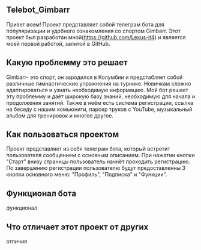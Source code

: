 ## Telebot_Gimbarr
Привет всем! Проект представляет собой телеграм бота для популяризации и удобного ознакомления со спортом Gimbarr. 
Этот проект был разработан мной(https://github.com/Lexus-it4) и является моей первой работой, залитой в GitHub.

## Какую проблемму это решает
Gimbarr- это спорт, он зародился в Колумбии и предстабляет собой различные гимнастические упражнения на турнике.
Новичкам сложно адаптироваться и узнать необходимую информацию.
Мой бот решает эту проблемму и даёт широкую базу знаний, необходимую для начала и продолжения занятий.
Также в неём есть система регистрации, ссылка на беседу с нашим комьюнити, парсер труков с YouTube, музыкальный альбом для тренировок и многое другое.

## Как пользоваться проектом
Проект представляет из себя телеграм бота, который встретит пользователя сообщением с основным описанием.
При нажатии кнопки "Старт" внизу страницы пользователь начнёт проходить регистрацию. По завершению регистрации пользователю 
будут предоставленны 3 кнопки основного меню: "Профиль", "Подписка" и "Функции".



## Функционал бота
функционал

## Что отличает этот проект от других
отличия
